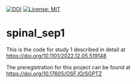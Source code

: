 [![DOI](https://zenodo.org/badge/574957627.svg)](https://zenodo.org/doi/10.5281/zenodo.12658877)
[![License: MIT](https://img.shields.io/badge/License-MIT-yellow.svg)](https://opensource.org/licenses/MIT)

# spinal_sep1
This is the code for study 1 described in detail at
https://doi.org/10.1101/2022.12.05.519148 

The preregistration for this project can be found at
https://doi.org/10.17605/OSF.IO/SGPTZ
